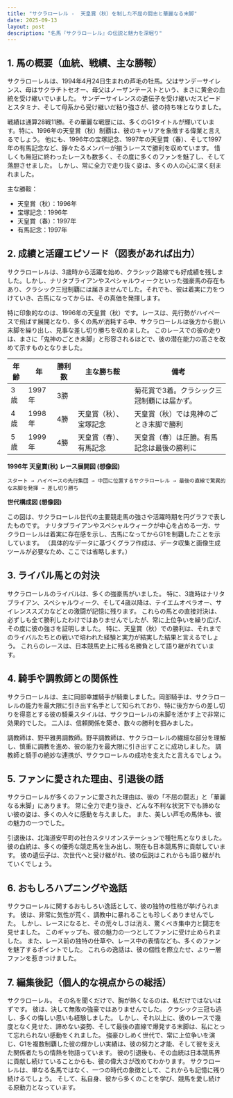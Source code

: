 ```yaml
---
title: "サクラローレル -  天皇賞（秋）を制した不屈の闘志と華麗なる末脚"
date: 2025-09-13
layout: post
description: "名馬『サクラローレル』の伝説と魅力を深堀り"
---
```


## 1. 馬の概要（血統、戦績、主な勝鞍）

サクラローレルは、1994年4月24日生まれの芦毛の牡馬。父はサンデーサイレンス、母はサクラチトセオー、母父はノーザンテーストという、まさに黄金の血統を受け継いでいました。  サンデーサイレンスの遺伝子を受け継いだスピードとスタミナ、そして母系から受け継いだ粘り強さが、彼の持ち味となりました。

戦績は通算28戦11勝。その華麗な戦歴には、多くのG1タイトルが輝いています。特に、1996年の天皇賞（秋）制覇は、彼のキャリアを象徴する偉業と言えるでしょう。  他にも、1996年の宝塚記念、1997年の天皇賞（春）、そして1997年の有馬記念など、錚々たるメンバーが揃うレースで勝利を収めています。  惜しくも無冠に終わったレースも数多く、その度に多くのファンを魅了し、そして落胆させました。  しかし、常に全力で走り抜く姿は、多くの人の心に深く刻まれました。

主な勝鞍：

* 天皇賞（秋）：1996年
* 宝塚記念：1996年
* 天皇賞（春）：1997年
* 有馬記念：1997年


## 2. 成績と活躍エピソード（図表があれば出力）

サクラローレルは、3歳時から活躍を始め、クラシック路線でも好成績を残しました。しかし、ナリタブライアンやスペシャルウィークといった強豪馬の存在もあり、クラシック三冠制覇には届きませんでした。それでも、彼は着実に力をつけていき、古馬になってからは、その真価を発揮します。

特に印象的なのは、1996年の天皇賞（秋）です。レースは、先行勢がハイペースで飛ばす展開となり、多くの馬が消耗する中、サクラローレルは後方から鋭い末脚を繰り出し、見事な差し切り勝ちを収めました。  このレースでの彼の走りは、まさに「鬼神のごとき末脚」と形容されるほどで、彼の潜在能力の高さを改めて示すものとなりました。

| 年齢 | 年 | 勝利数 | 主な勝ち鞍 | 備考 |
|---|---|---|---|---|
| 3歳 | 1997年 | 3勝 |  | 菊花賞で3着。クラシック三冠制覇には届かず。 |
| 4歳 | 1998年 | 4勝 | 天皇賞（秋）、宝塚記念 | 天皇賞（秋）では鬼神のごとき末脚で勝利 |
| 5歳 | 1999年 | 4勝 | 天皇賞（春）、有馬記念 | 天皇賞（春）は圧勝。有馬記念は最後の勝利に |


**1996年 天皇賞(秋) レース展開図 (想像図)**

```
スタート → ハイペースの先行集団 → 中団に位置するサクラローレル → 最後の直線で驚異的な末脚を発揮 → 差し切り勝ち
```

**世代構成図 (想像図)**

この図は、サクラローレル世代の主要競走馬の強さや活躍時期を円グラフで表したものです。  ナリタブライアンやスペシャルウィークが中心を占める一方、サクラローレルは着実に存在感を示し、古馬になってからG1を制覇したことを示しています。  （具体的なデータに基づくグラフ作成は、データ収集と画像生成ツールが必要なため、ここでは省略します。）


## 3. ライバル馬との対決

サクラローレルのライバルは、多くの強豪馬がいました。  特に、3歳時はナリタブライアン、スペシャルウィーク、そして4歳以降は、テイエムオペラオー、サイレンススズカなどとの激闘が記憶に残ります。  これらの馬との直接対決は、必ずしも全て勝利したわけではありませんでしたが、常に上位争いを繰り広げ、その度に彼の強さを証明しました。  特に、天皇賞（秋）での勝利は、それまでのライバルたちとの戦いで培われた経験と実力が結実した結果と言えるでしょう。  これらのレースは、日本競馬史上に残る名勝負として語り継がれています。


## 4. 騎手や調教師との関係性

サクラローレルは、主に岡部幸雄騎手が騎乗しました。岡部騎手は、サクラローレルの能力を最大限に引き出す名手として知られており、特に後方からの差し切りを得意とする彼の騎乗スタイルは、サクラローレルの末脚を活かす上で非常に効果的でした。  二人は、信頼関係を築き、数々の勝利を掴みました。

調教師は、野平雅男調教師。野平調教師は、サクラローレルの繊細な部分を理解し、慎重に調教を進め、彼の能力を最大限に引き出すことに成功しました。  調教師と騎手の絶妙な連携が、サクラローレルの成功を支えたと言えるでしょう。


## 5. ファンに愛された理由、引退後の話

サクラローレルが多くのファンに愛された理由は、彼の「不屈の闘志」と「華麗なる末脚」にあります。  常に全力で走り抜き、どんな不利な状況下でも諦めない彼の姿は、多くの人々に感動を与えました。  また、美しい芦毛の馬体も、彼の魅力の一つでした。

引退後は、北海道安平町の社台スタリオンステーションで種牡馬となりました。  彼の血統は、多くの優秀な競走馬を生み出し、現在も日本競馬界に貢献しています。  彼の遺伝子は、次世代へと受け継がれ、彼の伝説はこれからも語り継がれていくでしょう。


## 6. おもしろハプニングや逸話

サクラローレルに関するおもしろい逸話として、彼の独特の性格が挙げられます。  彼は、非常に気性が荒く、調教中に暴れることも珍しくありませんでした。  しかし、レースになると、その荒々しさは消え、驚くべき集中力と闘志を見せました。  このギャップも、彼の魅力の一つとしてファンに受け止められました。  また、レース前の独特の仕草や、レース中の表情なども、多くのファンを魅了するポイントでした。  これらの逸話は、彼の個性を際立たせ、より一層ファンを惹きつけました。


## 7. 編集後記（個人的な視点からの総括）

サクラローレル。  その名を聞くだけで、胸が熱くなるのは、私だけではないはずです。  彼は、決して無敗の強豪ではありませんでした。  クラシック三冠も逃し、多くの悔しい思いも経験しました。  しかし、それ以上に、彼のレースで幾度となく見せた、諦めない姿勢、そして最後の直線で爆発する末脚は、私にとって忘れられない感動をくれました。  強豪ひしめく世代で、常に上位争いを演じ、G1を複数制覇した彼の輝かしい実績は、彼の努力と才能、そして彼を支えた関係者たちの情熱を物語っています。  彼の引退後も、その血統は日本競馬界に貢献し続けていることからも、彼の偉大さが改めてわかります。  サクラローレルは、単なる名馬ではなく、一つの時代の象徴として、これからも記憶に残り続けるでしょう。  そして、私自身、彼から多くのことを学び、競馬を愛し続ける原動力となっています。
